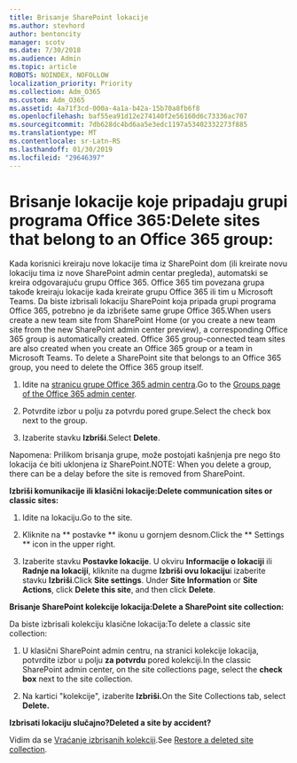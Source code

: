 ```yaml
---
title: Brisanje SharePoint lokacije
ms.author: stevhord
author: bentoncity
manager: scotv
ms.date: 7/30/2018
ms.audience: Admin
ms.topic: article
ROBOTS: NOINDEX, NOFOLLOW
localization_priority: Priority
ms.collection: Adm_O365
ms.custom: Adm_O365
ms.assetid: 4a71f3cd-000a-4a1a-b42a-15b70a8fb6f8
ms.openlocfilehash: baf55ea91d12e274140f2e56160d6c73336ac707
ms.sourcegitcommit: 7db628dc4bd6aa5e3edc1197a53402332273f885
ms.translationtype: MT
ms.contentlocale: sr-Latn-RS
ms.lasthandoff: 01/30/2019
ms.locfileid: "29646397"
---
```

# <a name="delete-sites-that-belong-to-an-office-365-group"></a><span data-ttu-id="647df-102">Brisanje lokacije koje pripadaju grupi programa Office 365:</span><span class="sxs-lookup"><span data-stu-id="647df-102">Delete sites that belong to an Office 365 group:</span></span>

<span data-ttu-id="647df-p101">Kada korisnici kreiraju nove lokacije tima iz SharePoint dom (ili kreirate novu lokaciju tima iz nove SharePoint admin centar pregleda), automatski se kreira odgovarajuću grupu Office 365. Office 365 tim povezana grupa takođe kreiraju lokacije kada kreirate grupu Office 365 ili tim u Microsoft Teams. Da biste izbrisali lokaciju SharePoint koja pripada grupi programa Office 365, potrebno je da izbrišete same grupe Office 365.</span><span class="sxs-lookup"><span data-stu-id="647df-p101">When users create a new team site from SharePoint Home (or you create a new team site from the new SharePoint admin center preview), a corresponding Office 365 group is automatically created. Office 365 group-connected team sites are also created when you create an Office 365 group or a team in Microsoft Teams. To delete a SharePoint site that belongs to an Office 365 group, you need to delete the Office 365 group itself.</span></span> 
  
1. <span data-ttu-id="647df-106">Idite na [stranicu grupe Office 365 admin centra](https://portal.office.com/adminportal/home#/groups).</span><span class="sxs-lookup"><span data-stu-id="647df-106">Go to the [Groups page of the Office 365 admin center](https://portal.office.com/adminportal/home#/groups).</span></span>
    
2. <span data-ttu-id="647df-107">Potvrdite izbor u polju za potvrdu pored grupe.</span><span class="sxs-lookup"><span data-stu-id="647df-107">Select the check box next to the group.</span></span>
    
3. <span data-ttu-id="647df-108">Izaberite stavku **Izbriši**.</span><span class="sxs-lookup"><span data-stu-id="647df-108">Select **Delete**.</span></span>
    
<span data-ttu-id="647df-109">Napomena: Prilikom brisanja grupe, može postojati kašnjenja pre nego što lokacija će biti uklonjena iz SharePoint.</span><span class="sxs-lookup"><span data-stu-id="647df-109">NOTE: When you delete a group, there can be a delay before the site is removed from SharePoint.</span></span>
  
<span data-ttu-id="647df-110">**Izbriši komunikacije ili klasični lokacije:**</span><span class="sxs-lookup"><span data-stu-id="647df-110">**Delete communication sites or classic sites:**</span></span>

1. <span data-ttu-id="647df-111">Idite na lokaciju.</span><span class="sxs-lookup"><span data-stu-id="647df-111">Go to the site.</span></span>
  
2. <span data-ttu-id="647df-112">Kliknite na \*\* postavke \*\* ikonu u gornjem desnom.</span><span class="sxs-lookup"><span data-stu-id="647df-112">Click the \*\* Settings \*\* icon in the upper right.</span></span> 
  
3. <span data-ttu-id="647df-p102">Izaberite stavku **Postavke lokacije**. U okviru **Informacije o lokaciji** ili **Radnje na lokaciji**, kliknite na dugme **Izbriši ovu lokaciju**i izaberite stavku **Izbriši**.</span><span class="sxs-lookup"><span data-stu-id="647df-p102">Click **Site settings**. Under **Site Information** or **Site Actions**, click **Delete this site**, and then click **Delete**.</span></span>
  
<span data-ttu-id="647df-115">**Brisanje SharePoint kolekcije lokacija:**</span><span class="sxs-lookup"><span data-stu-id="647df-115">**Delete a SharePoint site collection:**</span></span>

<span data-ttu-id="647df-116">Da biste izbrisali kolekciju klasične lokacija:</span><span class="sxs-lookup"><span data-stu-id="647df-116">To delete a classic site collection:</span></span>
  
1. <span data-ttu-id="647df-117">U klasični SharePoint admin centru, na stranici kolekcije lokacija, potvrdite izbor u polju **za potvrdu** pored kolekciji.</span><span class="sxs-lookup"><span data-stu-id="647df-117">In the classic SharePoint admin center, on the site collections page, select the **check box** next to the site collection.</span></span> 
    
2. <span data-ttu-id="647df-118">Na kartici "kolekcije", izaberite **Izbriši.**</span><span class="sxs-lookup"><span data-stu-id="647df-118">On the Site Collections tab, select **Delete.**</span></span>
    
<span data-ttu-id="647df-119">**Izbrisati lokaciju slučajno?**</span><span class="sxs-lookup"><span data-stu-id="647df-119">**Deleted a site by accident?**</span></span>

<span data-ttu-id="647df-120">Vidim da se [Vraćanje izbrisanih kolekciji](https://go.microsoft.com/fwlink/?linkid=867660).</span><span class="sxs-lookup"><span data-stu-id="647df-120">See [Restore a deleted site collection](https://go.microsoft.com/fwlink/?linkid=867660).</span></span>
  


